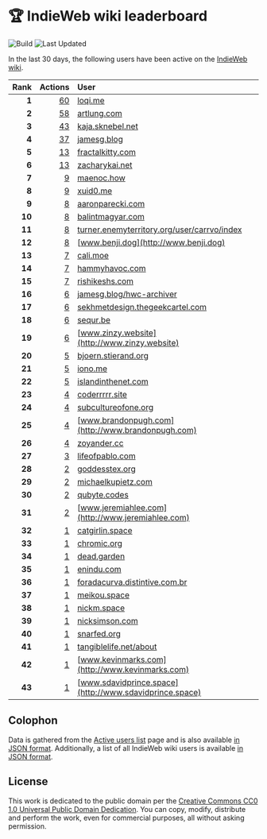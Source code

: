 # 🏆 IndieWeb wiki leaderboard

![Build](https://img.shields.io/github/actions/workflow/status/jgarber623/indieweb-wiki-leaderboard/build.yml?style=for-the-badge)
![Last Updated](https://img.shields.io/badge/last%20updated-7%20March%202025%20at%206:33:53%20UTC-ff5c01?style=for-the-badge)

In the last 30 days, the following users have been active on the [IndieWeb wiki](https://indieweb.org).

| Rank | Actions | User |
|-----:|--------:|:-----|
| **1** | [60](https://indieweb.org/Special:Contributions/Loqi.me) | [loqi.me](http://loqi.me) |
| **2** | [58](https://indieweb.org/Special:Contributions/Artlung.com) | [artlung.com](http://artlung.com) |
| **3** | [43](https://indieweb.org/Special:Contributions/Kaja.sknebel.net) | [kaja.sknebel.net](http://kaja.sknebel.net) |
| **4** | [37](https://indieweb.org/Special:Contributions/Jamesg.blog) | [jamesg.blog](http://jamesg.blog) |
| **5** | [13](https://indieweb.org/Special:Contributions/Fractalkitty.com) | [fractalkitty.com](http://fractalkitty.com) |
| **6** | [13](https://indieweb.org/Special:Contributions/Zacharykai.net) | [zacharykai.net](http://zacharykai.net) |
| **7** | [9](https://indieweb.org/Special:Contributions/Maenoc.how) | [maenoc.how](http://maenoc.how) |
| **8** | [9](https://indieweb.org/Special:Contributions/Xuid0.me) | [xuid0.me](http://xuid0.me) |
| **9** | [8](https://indieweb.org/Special:Contributions/Aaronparecki.com) | [aaronparecki.com](http://aaronparecki.com) |
| **10** | [8](https://indieweb.org/Special:Contributions/Balintmagyar.com) | [balintmagyar.com](http://balintmagyar.com) |
| **11** | [8](https://indieweb.org/Special:Contributions/Turner.enemyterritory.org_user_carrvo_index) | [turner.enemyterritory.org/user/carrvo/index](http://turner.enemyterritory.org/user/carrvo/index) |
| **12** | [8](https://indieweb.org/Special:Contributions/Www.benji.dog) | [www.benji.dog](http://www.benji.dog) |
| **13** | [7](https://indieweb.org/Special:Contributions/Cali.moe) | [cali.moe](http://cali.moe) |
| **14** | [7](https://indieweb.org/Special:Contributions/Hammyhavoc.com) | [hammyhavoc.com](http://hammyhavoc.com) |
| **15** | [7](https://indieweb.org/Special:Contributions/Rishikeshs.com) | [rishikeshs.com](http://rishikeshs.com) |
| **16** | [6](https://indieweb.org/Special:Contributions/Jamesg.blog_hwc-archiver) | [jamesg.blog/hwc-archiver](http://jamesg.blog/hwc-archiver) |
| **17** | [6](https://indieweb.org/Special:Contributions/Sekhmetdesign.thegeekcartel.com) | [sekhmetdesign.thegeekcartel.com](http://sekhmetdesign.thegeekcartel.com) |
| **18** | [6](https://indieweb.org/Special:Contributions/Sequr.be) | [sequr.be](http://sequr.be) |
| **19** | [6](https://indieweb.org/Special:Contributions/Www.zinzy.website) | [www.zinzy.website](http://www.zinzy.website) |
| **20** | [5](https://indieweb.org/Special:Contributions/Bjoern.stierand.org) | [bjoern.stierand.org](http://bjoern.stierand.org) |
| **21** | [5](https://indieweb.org/Special:Contributions/Iono.me) | [iono.me](http://iono.me) |
| **22** | [5](https://indieweb.org/Special:Contributions/Islandinthenet.com) | [islandinthenet.com](http://islandinthenet.com) |
| **23** | [4](https://indieweb.org/Special:Contributions/Coderrrrr.site) | [coderrrrr.site](http://coderrrrr.site) |
| **24** | [4](https://indieweb.org/Special:Contributions/Subcultureofone.org) | [subcultureofone.org](http://subcultureofone.org) |
| **25** | [4](https://indieweb.org/Special:Contributions/Www.brandonpugh.com) | [www.brandonpugh.com](http://www.brandonpugh.com) |
| **26** | [4](https://indieweb.org/Special:Contributions/Zoyander.cc) | [zoyander.cc](http://zoyander.cc) |
| **27** | [3](https://indieweb.org/Special:Contributions/Lifeofpablo.com) | [lifeofpablo.com](http://lifeofpablo.com) |
| **28** | [2](https://indieweb.org/Special:Contributions/Goddesstex.org) | [goddesstex.org](http://goddesstex.org) |
| **29** | [2](https://indieweb.org/Special:Contributions/Michaelkupietz.com) | [michaelkupietz.com](http://michaelkupietz.com) |
| **30** | [2](https://indieweb.org/Special:Contributions/Qubyte.codes) | [qubyte.codes](http://qubyte.codes) |
| **31** | [2](https://indieweb.org/Special:Contributions/Www.jeremiahlee.com) | [www.jeremiahlee.com](http://www.jeremiahlee.com) |
| **32** | [1](https://indieweb.org/Special:Contributions/Catgirlin.space) | [catgirlin.space](http://catgirlin.space) |
| **33** | [1](https://indieweb.org/Special:Contributions/Chromic.org) | [chromic.org](http://chromic.org) |
| **34** | [1](https://indieweb.org/Special:Contributions/Dead.garden) | [dead.garden](http://dead.garden) |
| **35** | [1](https://indieweb.org/Special:Contributions/Enindu.com) | [enindu.com](http://enindu.com) |
| **36** | [1](https://indieweb.org/Special:Contributions/Foradacurva.distintive.com.br) | [foradacurva.distintive.com.br](http://foradacurva.distintive.com.br) |
| **37** | [1](https://indieweb.org/Special:Contributions/Meikou.space) | [meikou.space](http://meikou.space) |
| **38** | [1](https://indieweb.org/Special:Contributions/Nickm.space) | [nickm.space](http://nickm.space) |
| **39** | [1](https://indieweb.org/Special:Contributions/Nicksimson.com) | [nicksimson.com](http://nicksimson.com) |
| **40** | [1](https://indieweb.org/Special:Contributions/Snarfed.org) | [snarfed.org](http://snarfed.org) |
| **41** | [1](https://indieweb.org/Special:Contributions/Tangiblelife.net_about) | [tangiblelife.net/about](http://tangiblelife.net/about) |
| **42** | [1](https://indieweb.org/Special:Contributions/Www.kevinmarks.com) | [www.kevinmarks.com](http://www.kevinmarks.com) |
| **43** | [1](https://indieweb.org/Special:Contributions/Www.sdavidprince.space) | [www.sdavidprince.space](http://www.sdavidprince.space) |


## Colophon

Data is gathered from the [Active users list](https://indieweb.org/Special:ActiveUsers) page and is also available [in JSON format](https://github.com/jgarber623/indieweb-wiki-leaderboard/blob/main/data/leaderboard.json). Additionally, a list of all IndieWeb wiki users is available [in JSON format](https://github.com/jgarber623/indieweb-wiki-leaderboard/blob/main/data/users.json).

## License

This work is dedicated to the public domain per the [Creative Commons CC0 1.0 Universal Public Domain Dedication](https://creativecommons.org/publicdomain/zero/1.0/). You can copy, modify, distribute and perform the work, even for commercial purposes, all without asking permission.
